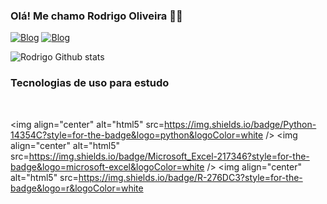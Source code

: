 ### Olá! Me chamo Rodrigo Oliveira ✌🏻

[![Blog](https://img.shields.io/badge/LinkedIn-0077B5?style=for-the-badge&logo=linkedin&logoColor=white)](https://www.linkedin.com/in/rodrigo-oliveira-740bb2201/)
[![Blog](https://img.shields.io/badge/Instagram-E4405F?style=for-the-badge&logo=instagram&logoColor=white)](#)

![Rodrigo Github stats](https://github-readme-stats.vercel.app/api?username=KaikS1&theme=radical)

### Tecnologias de uso para estudo

<div style="display: inline_block"><br/>

<img align="center" alt="html5" src=https://img.shields.io/badge/Python-14354C?style=for-the-badge&logo=python&logoColor=white /> 
<img align="center" alt="html5" src=https://img.shields.io/badge/Microsoft_Excel-217346?style=for-the-badge&logo=microsoft-excel&logoColor=white /> 
<img align="center" alt="html5" src=https://img.shields.io/badge/R-276DC3?style=for-the-badge&logo=r&logoColor=white
